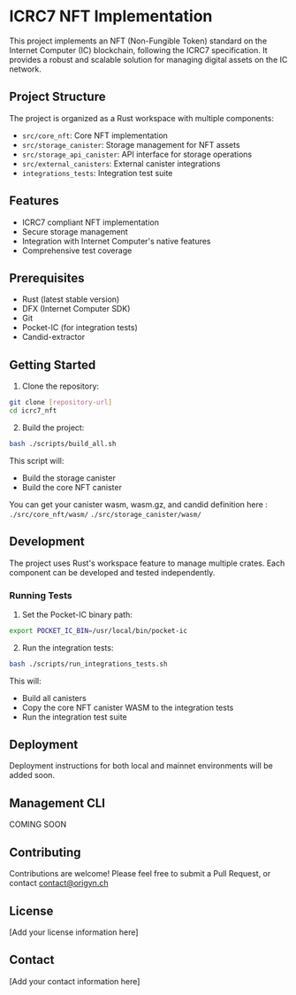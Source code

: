 # ICRC7 NFT Implementation

This project implements an NFT (Non-Fungible Token) standard on the Internet Computer (IC) blockchain, following the ICRC7 specification. It provides a robust and scalable solution for managing digital assets on the IC network.

## Project Structure

The project is organized as a Rust workspace with multiple components:

- `src/core_nft`: Core NFT implementation
- `src/storage_canister`: Storage management for NFT assets
- `src/storage_api_canister`: API interface for storage operations
- `src/external_canisters`: External canister integrations
- `integrations_tests`: Integration test suite

## Features

- ICRC7 compliant NFT implementation
- Secure storage management
- Integration with Internet Computer's native features
- Comprehensive test coverage

## Prerequisites

- Rust (latest stable version)
- DFX (Internet Computer SDK)
- Git
- Pocket-IC (for integration tests)
- Candid-extractor

## Getting Started

1. Clone the repository:
```bash
git clone [repository-url]
cd icrc7_nft
```

2. Build the project:
```bash
bash ./scripts/build_all.sh
```

This script will:
- Build the storage canister
- Build the core NFT canister

You can get your canister wasm, wasm.gz, and candid definition here :
`./src/core_nft/wasm/`
`./src/storage_canister/wasm/`

## Development

The project uses Rust's workspace feature to manage multiple crates. Each component can be developed and tested independently.

### Running Tests

1. Set the Pocket-IC binary path:
```bash
export POCKET_IC_BIN=/usr/local/bin/pocket-ic
```

2. Run the integration tests:
```bash
bash ./scripts/run_integrations_tests.sh
```

This will:
- Build all canisters
- Copy the core NFT canister WASM to the integration tests
- Run the integration test suite

## Deployment

Deployment instructions for both local and mainnet environments will be added soon.

## Management CLI

COMING SOON

## Contributing

Contributions are welcome! Please feel free to submit a Pull Request, or contact contact@origyn.ch

## License

[Add your license information here]

## Contact

[Add your contact information here]
